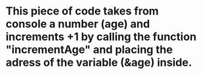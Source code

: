 # This piece of code takes  from console a number (age) and increments +1 by calling the function "incrementAge" and placing the adress of the variable (&age) inside.
